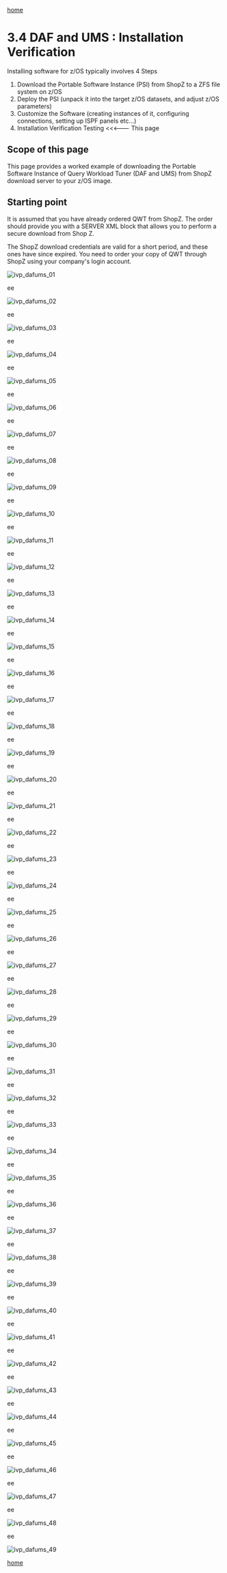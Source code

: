 [home](https://github.com/zeditor01/zowe_db2_tools/blob/main/docs/ZPDT_Build_Path.md)

# 3.4 DAF and UMS : Installation Verification

Installing software for z/OS typically involves 4 Steps
1. Download the Portable Software Instance (PSI) from ShopZ to a ZFS file system on z/OS
2. Deploy the PSI (unpack it into the target z/OS datasets, and adjust z/OS parameters)
3. Customize the Software (creating instances of it, configuring connections, setting up ISPF panels etc...)
4. Installation Verification Testing  <<<--- This page



## Scope of this page

This page provides a worked example of downloading the Portable Software Instance of Query Workload Tuner (DAF and UMS) from ShopZ download server to your z/OS image.

## Starting point

It is assumed that you have already ordered QWT from ShopZ. The order should provide you with a SERVER XML block that allows you to perform a secure download from Shop Z. 

The ShopZ download credentials are valid for a short period, and these ones have since expired. You need to order your copy of QWT through ShopZ using your company's login account.





![ivp_dafums_01](/images/ivp_dafums_01.jpg)

ee

![ivp_dafums_02](/images/ivp_dafums_02.jpg)

ee

![ivp_dafums_03](/images/ivp_dafums_03.jpg)

ee

![ivp_dafums_04](/images/ivp_dafums_04.jpg)

ee

![ivp_dafums_05](/images/ivp_dafums_05.jpg)

ee

![ivp_dafums_06](/images/ivp_dafums_06.jpg)

ee

![ivp_dafums_07](/images/ivp_dafums_07.jpg)

ee

![ivp_dafums_08](/images/ivp_dafums_08.jpg)

ee

![ivp_dafums_09](/images/ivp_dafums_09.jpg)

ee

![ivp_dafums_10](/images/ivp_dafums_10.jpg)

ee

![ivp_dafums_11](/images/ivp_dafums_11.jpg)

ee

![ivp_dafums_12](/images/ivp_dafums_12.jpg)

ee

![ivp_dafums_13](/images/ivp_dafums_13.jpg)

ee

![ivp_dafums_14](/images/ivp_dafums_14.jpg)

ee

![ivp_dafums_15](/images/ivp_dafums_15.jpg)

ee

![ivp_dafums_16](/images/ivp_dafums_16.jpg)

ee

![ivp_dafums_17](/images/ivp_dafums_17.jpg)

ee

![ivp_dafums_18](/images/ivp_dafums_18.jpg)

ee

![ivp_dafums_19](/images/ivp_dafums_19.jpg)

ee

![ivp_dafums_20](/images/ivp_dafums_20.jpg)

ee

![ivp_dafums_21](/images/ivp_dafums_21.jpg)

ee

![ivp_dafums_22](/images/ivp_dafums_22.jpg)

ee

![ivp_dafums_23](/images/ivp_dafums_23.jpg)

ee

![ivp_dafums_24](/images/ivp_dafums_24.jpg)

ee

![ivp_dafums_25](/images/ivp_dafums_25.jpg)

ee

![ivp_dafums_26](/images/ivp_dafums_26.jpg)

ee

![ivp_dafums_27](/images/ivp_dafums_27.jpg)

ee

![ivp_dafums_28](/images/ivp_dafums_28.jpg)

ee

![ivp_dafums_29](/images/ivp_dafums_29.jpg)

ee

![ivp_dafums_30](/images/ivp_dafums_30.jpg)

ee

![ivp_dafums_31](/images/ivp_dafums_31.jpg)

ee

![ivp_dafums_32](/images/ivp_dafums_32.jpg)

ee

![ivp_dafums_33](/images/ivp_dafums_33.jpg)

ee

![ivp_dafums_34](/images/ivp_dafums_34.jpg)

ee

![ivp_dafums_35](/images/ivp_dafums_35.jpg)

ee

![ivp_dafums_36](/images/ivp_dafums_36.jpg)

ee

![ivp_dafums_37](/images/ivp_dafums_37.jpg)

ee

![ivp_dafums_38](/images/ivp_dafums_38.jpg)

ee

![ivp_dafums_39](/images/ivp_dafums_39.jpg)

ee

![ivp_dafums_40](/images/ivp_dafums_40.jpg)

ee

![ivp_dafums_41](/images/ivp_dafums_41.jpg)

ee

![ivp_dafums_42](/images/ivp_dafums_42.jpg)

ee

![ivp_dafums_43](/images/ivp_dafums_43.jpg)

ee

![ivp_dafums_44](/images/ivp_dafums_44.jpg)

ee

![ivp_dafums_45](/images/ivp_dafums_45.jpg)

ee

![ivp_dafums_46](/images/ivp_dafums_46.jpg)

ee

![ivp_dafums_47](/images/ivp_dafums_47.jpg)

ee

![ivp_dafums_48](/images/ivp_dafums_48.jpg)

ee

![ivp_dafums_49](/images/ivp_dafums_49.jpg)








[home](https://github.com/zeditor01/zowe_db2_tools/blob/main/docs/ZPDT_Build_Path.md)
